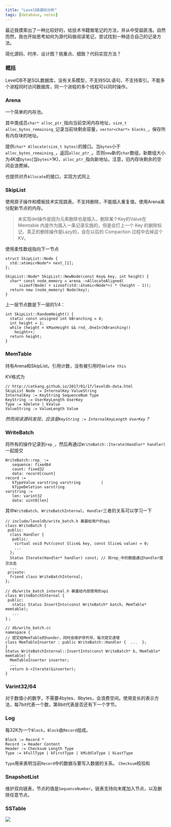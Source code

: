 ```yaml
---
title: "LevelDB源码分析"
tags: [database, notes]
---
```


最近我摸索出了一种比较好的，给技术书籍做笔记的方法，并从中受益匪浅。自然而然，我也开始思考如何为源代码做阅读笔记，尝试找到一种适合自己的记录方法。

简化源码、时序、设计图？挑重点、细致？代码实现方法？

<!--more-->

### 概括
LevelDB不是SQL数据库，没有关系模型，不支持SQL语句，不支持索引。不能多个进程同时访问数据库，同一个进程的多个线程可以同时操作。

### Arena
一个简单的内存池。

其中类成员`char* alloc_ptr_`指向当前空闲内存地址，`size_t alloc_bytes_remaining_`记录当前块剩余容量，`vector<char*> blocks_`，保存所有内存块的地址。

提供`char* Allocate(size_t bytes)`的接口。当`bytes`小于`alloc_bytes_remaining_`，返回`alloc_ptr_`。否则`new`新的`char`数组，新数组大小为4K或`bytes`(当`bytes`>1K)，`alloc_ptr_`指向新地址。注意，旧内存块剩余的空间会浪费掉。

也提供对齐`Allocate`的接口，实现方式同上

### SkipList
使用原子操作和模板技术实现跳表。不支持删除，不能插入重复值。使用Arena来分配新节点的内存。

> 未实现del操作是因为元素删除也是插入，删除某个Key的Value在 Memtable 内是作为插入一条记录实施的，但是会打上一个 Key 的删除标记，真正的删除操作是Lazy的，会在以后的 Compaction 过程中去掉这个KV。

使用柔性数组指向下一节点
```
struct SkipList::Node {
  std::atomic<Node*> next_[1];
};

SkipList::Node* SkipList::NewNode(const Key& key, int height) {
  char* const node_memory = arena_->AllocateAligned(
      sizeof(Node) + sizeof(std::atomic<Node*>) * (height - 1));
  return new (node_memory) Node(key);
}
```

上一层节点数是下一层的1/4：
```
int SkipList::RandomHeight() {
  static const unsigned int kBranching = 4;
  int height = 1;
  while (height < kMaxHeight && rnd_.OneIn(kBranching)) 
    height++;
  return height;
}
```

### MemTable
持有Arena和SkipList。引用计数，没有被引用时`delete this`

KV格式为
```
// http://catkang.github.io/2017/01/17/leveldb-data.html
SkipList Node := InternalKey ValueString
InternalKey := KeyString SequenceNum Type
KeyString := UserKeyLength UserKey
Type := kDelete | kValue
ValueString := ValueLength Value
```
*然而阅读源码发现，应该是`KeyString := InternalKeyLength UserKey`？*


### WriteBatch
将所有的操作记录到`rep_`，然后再通过`WriteBatch::Iterate(Handler* handler)`一起提交
```
WriteBatch::rep_ :=
   sequence: fixed64
   count: fixed32
   data: record[count]
record :=
   kTypeValue varstring varstring         |
   kTypeDeletion varstring
varstring :=
   len: varint32
   data: uint8[len]
```
其中`WriteBatch`、`WriteBatchInternal`、`Handler`三者的关系可以学习一下
```
// include/leveldb/write_batch.h 暴露给用户的api
class WriteBatch {
 public:
  class Handler {
   public:
    virtual void Put(const Slice& key, const Slice& value) = 0;
    ...
  };
  Status Iterate(Handler* handler) const; // 将rep_中的数据通过handler提交出去
  ...
 private:
  friend class WriteBatchInternal;
};

// db/write_batch_internal.h 暴露给内部使用的api
class WriteBatchInternal {
 public:
   static Status InsertInto(const WriteBatch* batch, MemTable* memtable);
   ...
}；

// db/write_batch.cc 
namespace {
// 提交给MemTable的hander，同时会维护序列号，每次提交递增
class MemTableInserter : public WriteBatch::Handler {  ...  };
}  
Status WriteBatchInternal::InsertInto(const WriteBatch* b, MemTable* memtable) {
  MemTableInserter inserter;
  ...
  return b->Iterate(&inserter);
}
```


### Varint32/64
对于数值小的数字，不需要4bytes、8bytes，会浪费空间。使用变长的表示方法，每7bit代表一个数，第8bit代表是否还有下一个字节。

### Log
每32K为一个`Block`，`Block`由`Record`组成。
```
Block := Record *
Record := Header Content
Header := Checksum Length Type
Type := kFullType | kFirstType | kMiddleType | kLastType
```
`Type`用来表明当前`Record`中的数据与要写入数据的关系。
`Checksum`校验和

### SnapshotList
维护双向链表，节点的值是`SequenceNumber`。链表支持向末尾加入节点，以及删除任意节点。

### SSTable
![](https://youjiali1995.github.io/assets/images/leveldb/sstable.png)